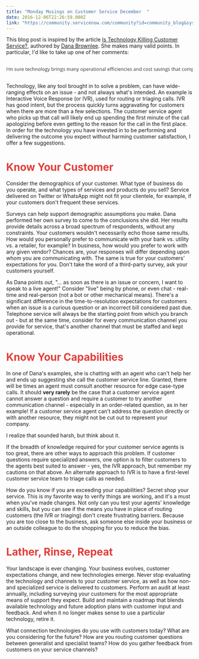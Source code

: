 ```yaml
---
title: "Monday Musings on Customer Service December  "
date: 2016-12-06T22:26:59.000Z
link: "https://community.servicenow.com/community?id=community_blog&sys_id=682e266ddbd0dbc01dcaf3231f961967"
---
```

<p>This blog post is inspired by the article <a title="stomerthink.com/is-technology-killing-customer-service/" href="http://customerthink.com/is-technology-killing-customer-service/">Is Technology Killing Customer Service?</a>, authored by <a title="stomerthink.com/author/danabrownlee/" href="http://customerthink.com/author/danabrownlee/">Dana Brownlee</a>. She makes many valid points. In particular, I'd like to take up one of her comments:</p><pre __jive_macro_name="quote" class="jive_macro_quote jive_text_macro" data-renderedposition="60_8_1192_58"><p><span style="color: #333333; font-family: 'Open Sans', arial, sans-serif; font-size: 13px;">I'm sure technology brings many operational efficiencies and cost savings that companies are eager to realize, but from the customer's perspective, has it really helped or hurt the overall customer service experience?</span></p></pre><p>Technology, like any tool brought in to solve a problem, can have wide-ranging effects on an issue - and not always what's intended. An example is Interactive Voice Response (or IVR), used for routing or triaging calls. IVR has good intent, but the process quickly turns aggravating for customers when there are more than a few selections. The customer service agent who picks up that call will likely end up spending the first minute of the call apologizing before even getting to the reason for the call in the first place. In order for the technology you have invested in to be performing and delivering the outcome you expect without harming customer satisfaction, I offer a few suggestions.</p><p></p><h1><span style="color: #e23d39;">Know Your Customer</span></h1><p>Consider the demographics of your customer. What type of business do you operate, and what types of services and products do you sell? Service delivered on Twitter or WhatsApp might not fit your clientele, for example, if your customers don't frequent these services.</p><p></p><p>Surveys can help support demographic assumptions you make. Dana performed her own survey to come to the conclusions she did. Her results provide details across a broad spectrum of respondents, without any constraints. Your customers wouldn't necessarily echo those same results. How would you personally prefer to communicate with your bank vs. utility vs. a retailer, for example? In business, how would you prefer to work with any given vendor? Chances are, your responses will differ depending upon whom you are communicating with. The same is true for your customers' expectations for you. Don't take the word of a third-party survey, ask your customers yourself.</p><p></p><p>As Dana points out, "... as soon as there is an issue or concern, I want to speak to a live agent!" Consider "live" being by phone, or even chat - real-time and real-person (not a bot or other mechanical means). There's a significant difference in the time-to-resolution expectations for customers when an issue is a curious question or an incorrect bill considered past due. Telephone service will always be the starting point from which you branch out - but at the same time, consider for every communication channel you provide for service, that's another channel that must be staffed and kept operational.</p><p></p><h1><span style="color: #e23d39;">Know Your Capabilities</span></h1><p>In one of Dana's examples, she is chatting with an agent who can't help her and ends up suggesting she call the customer service line. Granted, there will be times an agent must consult another resource for edge case-type calls. It should <strong>very rarely</strong> be the case that a customer service agent cannot answer a question and require a customer to try another communication channel - especially in an order-related question, as in her example! If a customer service agent can't address the question directly or with another resource, they might not be cut out to represent your company.</p><p></p><p>I realize that sounded harsh, but think about it.</p><p></p><p>If the breadth of knowledge required for your customer service agents is too great, there are other ways to approach this problem. If customer questions require specialized answers, one option is to filter customers to the agents best suited to answer - yes, the IVR approach, but remember my cautions on that above. An alternate approach to IVR is to have a first-level customer service team to triage calls as needed.</p><p></p><p>How do you know if you are exceeding your capabilities? Secret shop your service. This is my favorite way to verify things are working, and it's a must when you've made changes. Not only can you test your agents' knowledge and skills, but you can see if the means you have in place of routing customers (the IVR or triaging) don't create frustrating barriers. Because you are too close to the business, ask someone else inside your business or an outside colleague to do the shopping for you to reduce the bias.</p><p></p><h1><span style="color: #e23d39;">Lather, Rinse, Repeat</span></h1><p>Your landscape is ever changing. Your business evolves, customer expectations change, and new technologies emerge. Never stop evaluating the technology and channels to your customer service, as well as how non- and specialized service is delivered to customers. Perform an audit at least annually, including surveying your customers for the most appropriate means of support they expect. Build and maintain a roadmap that blends available technology and future adoption plans with customer input and feedback. And when it no longer makes sense to use a particular technology, retire it.</p><p></p><p>What connection technologies do you use with customers today? What are you considering for the future? How are you routing customer questions between generalist and specialist teams? How do you gather feedback from customers on your service channels?</p>